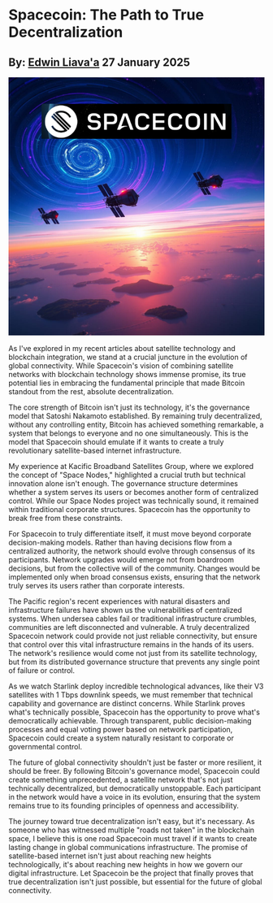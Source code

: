 # Spacecoin: The Path to True Decentralization
## By: [Edwin Liava'a](https://github.com/EdwinLiavaa) 27 January 2025

<p align="center">
 <img width="1000" src="https://github.com/EdwinLiavaa/liavaa.space/blob/main/blog/20250127/pic.png">
</p>

As I've explored in my recent articles about satellite technology and blockchain integration, we stand at a crucial juncture in the evolution of global connectivity. While Spacecoin's vision of combining satellite networks with blockchain technology shows immense promise, its true potential lies in embracing the fundamental principle that made Bitcoin standout from the rest, absolute decentralization.

The core strength of Bitcoin isn't just its technology, it's the governance model that Satoshi Nakamoto established. By remaining truly decentralized, without any controlling entity, Bitcoin has achieved something remarkable, a system that belongs to everyone and no one simultaneously. This is the model that Spacecoin should emulate if it wants to create a truly revolutionary satellite-based internet infrastructure.

My experience at Kacific Broadband Satellites Group, where we explored the concept of "Space Nodes," highlighted a crucial truth but technical innovation alone isn't enough. The governance structure determines whether a system serves its users or becomes another form of centralized control. While our Space Nodes project was technically sound, it remained within traditional corporate structures. Spacecoin has the opportunity to break free from these constraints.

For Spacecoin to truly differentiate itself, it must move beyond corporate decision-making models. Rather than having decisions flow from a centralized authority, the network should evolve through consensus of its participants. Network upgrades would emerge not from boardroom decisions, but from the collective will of the community. Changes would be implemented only when broad consensus exists, ensuring that the network truly serves its users rather than corporate interests.

The Pacific region's recent experiences with natural disasters and infrastructure failures have shown us the vulnerabilities of centralized systems. When undersea cables fail or traditional infrastructure crumbles, communities are left disconnected and vulnerable. A truly decentralized Spacecoin network could provide not just reliable connectivity, but ensure that control over this vital infrastructure remains in the hands of its users. The network's resilience would come not just from its satellite technology, but from its distributed governance structure that prevents any single point of failure or control.

As we watch Starlink deploy incredible technological advances, like their V3 satellites with 1 Tbps downlink speeds, we must remember that technical capability and governance are distinct concerns. While Starlink proves what's technically possible, Spacecoin has the opportunity to prove what's democratically achievable. Through transparent, public decision-making processes and equal voting power based on network participation, Spacecoin could create a system naturally resistant to corporate or governmental control.

The future of global connectivity shouldn't just be faster or more resilient, it should be freer. By following Bitcoin's governance model, Spacecoin could create something unprecedented, a satellite network that's not just technically decentralized, but democratically unstoppable. Each participant in the network would have a voice in its evolution, ensuring that the system remains true to its founding principles of openness and accessibility.

The journey toward true decentralization isn't easy, but it's necessary. As someone who has witnessed multiple "roads not taken" in the blockchain space, I believe this is one road Spacecoin must travel if it wants to create lasting change in global communications infrastructure. The promise of satellite-based internet isn't just about reaching new heights technologically, it's about reaching new heights in how we govern our digital infrastructure. Let Spacecoin be the project that finally proves that true decentralization isn't just possible, but essential for the future of global connectivity.
